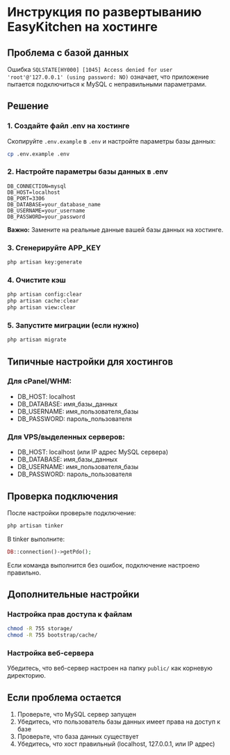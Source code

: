 # Инструкция по развертыванию EasyKitchen на хостинге

## Проблема с базой данных

Ошибка `SQLSTATE[HY000] [1045] Access denied for user 'root'@'127.0.0.1' (using password: NO)` означает, что приложение пытается подключиться к MySQL с неправильными параметрами.

## Решение

### 1. Создайте файл .env на хостинге

Скопируйте `.env.example` в `.env` и настройте параметры базы данных:

```bash
cp .env.example .env
```

### 2. Настройте параметры базы данных в .env

```env
DB_CONNECTION=mysql
DB_HOST=localhost
DB_PORT=3306
DB_DATABASE=your_database_name
DB_USERNAME=your_username
DB_PASSWORD=your_password
```

**Важно:** Замените на реальные данные вашей базы данных на хостинге.

### 3. Сгенерируйте APP_KEY

```bash
php artisan key:generate
```

### 4. Очистите кэш

```bash
php artisan config:clear
php artisan cache:clear
php artisan view:clear
```

### 5. Запустите миграции (если нужно)

```bash
php artisan migrate
```

## Типичные настройки для хостингов

### Для cPanel/WHM:
- DB_HOST: localhost
- DB_DATABASE: имя_базы_данных
- DB_USERNAME: имя_пользователя_базы
- DB_PASSWORD: пароль_пользователя

### Для VPS/выделенных серверов:
- DB_HOST: localhost (или IP адрес MySQL сервера)
- DB_DATABASE: имя_базы_данных
- DB_USERNAME: имя_пользователя_базы
- DB_PASSWORD: пароль_пользователя

## Проверка подключения

После настройки проверьте подключение:

```bash
php artisan tinker
```

В tinker выполните:
```php
DB::connection()->getPdo();
```

Если команда выполнится без ошибок, подключение настроено правильно.

## Дополнительные настройки

### Настройка прав доступа к файлам
```bash
chmod -R 755 storage/
chmod -R 755 bootstrap/cache/
```

### Настройка веб-сервера
Убедитесь, что веб-сервер настроен на папку `public/` как корневую директорию.

## Если проблема остается

1. Проверьте, что MySQL сервер запущен
2. Убедитесь, что пользователь базы данных имеет права на доступ к базе
3. Проверьте, что база данных существует
4. Убедитесь, что хост правильный (localhost, 127.0.0.1, или IP адрес)
